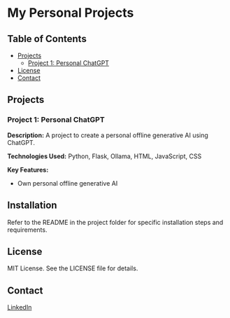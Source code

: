 # My Personal Projects

## Table of Contents
- [Projects](#projects)
  - [Project 1: Personal ChatGPT](#project-1-personal-chatgpt)
- [License](#license)
- [Contact](#contact)

## Projects

### Project 1: Personal ChatGPT
**Description:** A project to create a personal offline generative AI using ChatGPT.

**Technologies Used:** Python, Flask, Ollama, HTML, JavaScript, CSS

**Key Features:**
- Own personal offline generative AI

## Installation
Refer to the README in the project folder for specific installation steps and requirements.

## License
MIT License. See the LICENSE file for details.

## Contact
[LinkedIn](https://www.linkedin.com/in/mrkumaran/)
